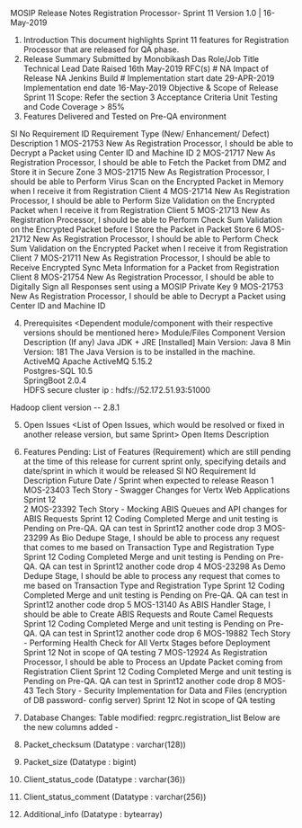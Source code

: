 MOSIP Release Notes
 Registration Processor- Sprint 11
Version 1.0 | 16-May-2019

1.	Introduction
This document highlights Sprint 11 features for Registration Processor that are released for QA phase.
2.	Release Summary
Submitted by	Monobikash Das	Role/Job Title	Technical Lead
Date Raised          	16th May-2019	RFC(s) #	NA
Impact of Release 	NA	Jenkins Build #	
Implementation start date	29-APR-2019	Implementation end date	16-May-2019
Objective & Scope of Release	Sprint 11
Scope: Refer the section 3
Acceptance Criteria	Unit Testing and Code Coverage > 85%
3.	Features Delivered and Tested on Pre-QA environment

Sl No	Requirement ID	Requirement Type (New/ Enhancement/ Defect)	Description
1	MOS-21753	New	As Registration Processor, I should be able to Decrypt a Packet using Center ID and Machine ID
2	MOS-21717	New	As Registration Processor, I should be able to Fetch the Packet from DMZ and Store it in Secure Zone
3	MOS-21715	New	As Registration Processor, I should be able to Perform Virus Scan on the Encrypted Packet in Memory when I receive it from Registration Client
4	MOS-21714	New	As Registration Processor, I should be able to Perform Size Validation on the Encrypted Packet when I receive it from Registration Client
5	MOS-21713	New	As Registration Processor, I should be able to Perform Check Sum Validation on the Encrypted Packet before I Store the Packet in Packet Store
6	MOS-21712	New	As Registration Processor, I should be able to Perform Check Sum Validation on the Encrypted Packet when I receive it from Registration Client
7	MOS-21711	New	As Registration Processor, I should be able to Receive Encrypted Sync Meta Information for a Packet from Registration Client
8	MOS-21754	New	As Registration Processor, I should be able to Digitally Sign all Responses sent using a MOSIP Private Key
9	MOS-21753	New	As Registration Processor, I should be able to Decrypt a Packet using Center ID and Machine ID

4.	Prerequisites
<Dependent module/component with their respective versions should be mentioned here>
Module/Files	Component	Version	Description (If any)
Java	JDK + JRE [Installed]	Main Version: Java 8 Min Version: 181	The Java Version is to be installed in the machine.
ActiveMQ		Apache ActiveMQ 5.15.2	
Postgres-SQL		10.5	
SpringBoot		2.0.4	
HDFS 
		secure cluster ip : hdfs://52.172.51.93:51000 
	
Hadoop		client version -- 2.8.1	

5.	Open Issues
<List of Open Issues, which would be resolved or fixed in another release version, but same Sprint>
Open Items	Description
	
	
6.	Features Pending: List of Features (Requirement) which are still pending at the time of this release for current sprint only, specifying details and date/sprint in which it would be released
Sl NO	Requirement Id	Description	Future Date / Sprint when expected to release	Reason
1	MOS-23403
	Tech Story - Swagger Changes for Vertx Web Applications	Sprint 12	
2	MOS-23392	Tech Story - Mocking ABIS Queues and API changes for ABIS Requests	Sprint 12	Coding Completed Merge and unit testing is Pending on Pre-QA.
QA can test in Sprint12 another code drop
3	MOS-23299	As Bio Dedupe Stage, I should be able to process any request that comes to me based on Transaction Type and Registration Type	Sprint 12	Coding Completed Merge and unit testing is Pending on Pre-QA.
QA can test in Sprint12 another code drop
4	MOS-23298	As Demo Dedupe Stage, I should be able to process any request that comes to me based on Transaction Type and Registration Type	Sprint 12	Coding Completed Merge and unit testing is Pending on Pre-QA.
QA can test in Sprint12 another code drop
5	MOS-13140	As ABIS Handler Stage, I should be able to Create ABIS Requests and Route Camel Requests	Sprint 12	Coding Completed Merge and unit testing is Pending on Pre-QA.
QA can test in Sprint12 another code drop
6	MOS-19882	Tech Story - Performing Health Check for All Vertx  Stages before Deployment	Sprint 12	Not in scope of QA testing
7	MOS-12924	As Registration Processor, I should be able to Process an Update Packet coming from Registration Client	Sprint 12	Coding Completed Merge and unit testing is Pending on Pre-QA.
QA can test in Sprint12 another code drop
8	MOS-43	Tech Story - Security Implementation for Data and Files (encryption of DB password- config server)	Sprint 12	Not in scope of QA testing


7.	Database Changes:
Table modified: regprc.registration_list
Below are the new columns added -
1.	Packet_checksum (Datatype : varchar(128))
2.	Packet_size (Datatype : bigint) 
3.	Client_status_code (Datatype : varchar(36))
4.	Client_status_comment (Datatype : varchar(256))
5.	Additional_info (Datatype : bytearray)

